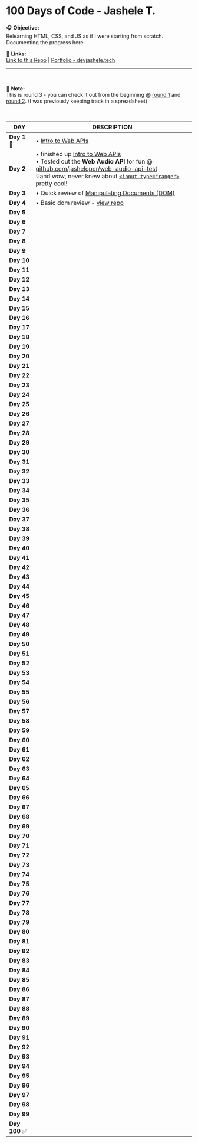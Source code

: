 # 100 Days of Code - Jashele T.

🎧 **Objective:** <br> 
Relearning HTML, CSS, and JS as if I were starting from scratch. 
Documenting the progress here.


🔗 **Links:** <br> 
[Link to this Repo](https://jasheloper.github.io/100-days-of-code/) | [Portfolio - devjashele.tech](https://devjashele.tech/)


--------------------------------------------------

<br>

📌 **Note:** <br> 
This is round 3 - you can check it out from the beginning @ [round 1](https://docs.google.com/spreadsheets/d/1hp8RyY3BaAafrSo6J2gqnDU5Scm8aGOOIUfpcOcjq_U/edit?gid=0#gid=0) and [round 2](https://docs.google.com/spreadsheets/d/1hp8RyY3BaAafrSo6J2gqnDU5Scm8aGOOIUfpcOcjq_U/edit?gid=729574785#gid=729574785). (I was previously keeping track in a spreadsheet)

<br>


| **DAY**   | **DESCRIPTION** |
|-------|-------------|
| **Day 1** 👋 | • [Intro to Web APIs](https://developer.mozilla.org/en-US/docs/Learn/JavaScript/Client-side_web_APIs/Introduction)
| **Day 2** | • finished up [Intro to Web APIs](https://developer.mozilla.org/en-US/docs/Learn/JavaScript/Client-side_web_APIs/Introduction) <br> • Tested out the **Web Audio API** for fun @ [github.com/jasheloper/web-audio-api-test](https://github.com/jasheloper/web-audio-api-test) <br> 💡and wow, never knew about [`<input type="range">`](https://developer.mozilla.org/en-US/docs/Web/HTML/Element/input/range) pretty cool! 
| **Day 3** | • Quick review of [Manipulating Documents (DOM)](https://developer.mozilla.org/en-US/docs/Learn/JavaScript/Client-side_web_APIs/Manipulating_documents)
| **Day 4** | • Basic dom review - [view repo](https://github.com/jasheloper/basic-dom)
| **Day 5** |  
| **Day 6** |  
| **Day 7** |  
| **Day 8** |  
| **Day 9** |  
| **Day 10** |  
| **Day 11** |  
| **Day 12** |  
| **Day 13** |  
| **Day 14** |  
| **Day 15** |  
| **Day 16** |  
| **Day 17** |  
| **Day 18** |  
| **Day 19** |  
| **Day 20** |  
| **Day 21** |  
| **Day 22** |  
| **Day 23** |  
| **Day 24** |  
| **Day 25** |  
| **Day 26** |  
| **Day 27** |  
| **Day 28** |  
| **Day 29** |  
| **Day 30** |  
| **Day 31** |  
| **Day 32** |  
| **Day 33** |  
| **Day 34** |  
| **Day 35** |  
| **Day 36** |  
| **Day 37** |  
| **Day 38** |  
| **Day 39** |  
| **Day 40** |  
| **Day 41** |  
| **Day 42** |  
| **Day 43** |  
| **Day 44** |  
| **Day 45** |  
| **Day 46** |  
| **Day 47** |  
| **Day 48** |  
| **Day 49** |  
| **Day 50** |  
| **Day 51** |  
| **Day 52** |  
| **Day 53** |  
| **Day 54** |  
| **Day 55** |  
| **Day 56** |  
| **Day 57** |  
| **Day 58** |  
| **Day 59** |  
| **Day 60** |  
| **Day 61** |  
| **Day 62** |  
| **Day 63** |  
| **Day 64** |  
| **Day 65** |  
| **Day 66** |  
| **Day 67** |  
| **Day 68** |  
| **Day 69** |  
| **Day 70** |  
| **Day 71** |  
| **Day 72** |  
| **Day 73** |  
| **Day 74** |  
| **Day 75** |  
| **Day 76** |  
| **Day 77** |  
| **Day 78** |  
| **Day 79** |  
| **Day 80** |  
| **Day 81** |  
| **Day 82** |  
| **Day 83** |  
| **Day 84** |  
| **Day 85** |  
| **Day 86** |  
| **Day 87** |  
| **Day 88** |  
| **Day 89** |  
| **Day 90** |  
| **Day 91** |  
| **Day 92** |  
| **Day 93** |  
| **Day 94** |  
| **Day 95** |  
| **Day 96** |  
| **Day 97** |  
| **Day 98** |  
| **Day 99** |  
| **Day 100** ✅ |  
